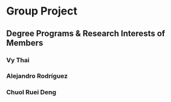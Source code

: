# Group Project

## Degree Programs & Research Interests of Members

### Vy Thai

### Alejandro Rodríguez

### Chuol Ruei Deng
